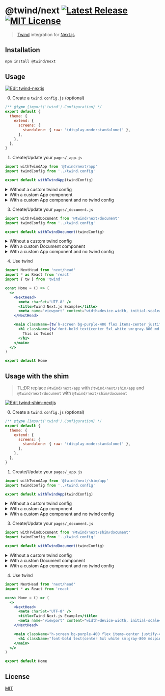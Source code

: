 # @twind/next [![Latest Release](https://flat.badgen.net/npm/v/twind?icon=npm&label&cache=10800&color=blue)](https://www.npmjs.com/package/@twind/next) [![MIT License](https://flat.badgen.net/github/license/tw-in-js/use-twind-with)](https://github.com/tw-in-js/use-twind-with/blob/main/LICENSE)

> [Twind](https://twind.dev) integration for [Next.js](https://nextjs.org)

## Installation

```sh
npm install @twind/next
```

## Usage

[![Edit twind-nextjs](https://codesandbox.io/static/img/play-codesandbox.svg)](https://codesandbox.io/s/priceless-hill-1lkv3?fontsize=14&hidenavigation=1&theme=dark)

0. Create a `twind.config.js` (optional)

```js
/** @type {import('twind').Configuration} */
export default {
  theme: {
    extend: {
      screens: {
        standalone: { raw: '(display-mode:standalone)' },
      },
    },
  },
}
```

1. Create/Update your `pages/_app.js`

```js
import withTwindApp from '@twind/next/app'
import twindConfig from '../twind.config'

export default withTwindApp(twindConfig)
```

  <details><summary>Without a custom twind config</summary>

```js
import withTwindApp from '@twind/next/app'

export default withTwindApp()
```

  </details>

  <details><summary>With a custom App component</summary>

```js
import withTwindApp from '@twind/next/app'
import twindConfig from '../twind.config'

function MyApp({ Component, pageProps }) {
  return <Component {...pageProps} />
}

export default withTwindApp(twindConfig, MyApp)
```

  </details>

  <details><summary>With a custom App component and no twind config</summary>

```js
import withTwindApp from '@twind/next/app'

function MyApp({ Component, pageProps }) {
  return <Component {...pageProps} />
}

export default withTwindApp(MyApp)
```

  </details>

3. Create/Update your `pages/_document.js`

```js
import withTwindDocument from '@twind/next/document'
import twindConfig from '../twind.config'

export default withTwindDocument(twindConfig)
```

  <details><summary>Without a custom twind config</summary>

```js
import withTwindDocument from '@twind/next/document'

export default withTwindDocument()
```

  </details>

  <details><summary>With a custom Document component</summary>

```js
import withTwindDocument from '@twind/next/document'
import twindConfig from '../twind.config'

class MyDocument extends Document {
  static async getInitialProps(ctx) {
    const initialProps = await Document.getInitialProps(ctx)
    return { ...initialProps }
  }
}

export default withTwindDocument(twindConfig, MyDocument)
```

  </details>

  <details><summary>With a custom App component and no twind config</summary>

```js
import withTwindDocument from '@twind/next/document'

class MyDocument extends Document {
  static async getInitialProps(ctx) {
    const initialProps = await Document.getInitialProps(ctx)
    return { ...initialProps }
  }
}

export default withTwindDocument(MyDocument)
```

  </details>

4. Use twind

```jsx
import NextHead from 'next/head'
import * as React from 'react'
import { tw } from 'twind'

const Home = () => (
  <>
    <NextHead>
      <meta charSet="UTF-8" />
      <title>Twind Next.js Example</title>
      <meta name="viewport" content="width=device-width, initial-scale=1" />
    </NextHead>

    <main className={tw`h-screen bg-purple-400 flex items-center justify-center`}>
      <h1 className={tw`font-bold text(center 5xl white sm:gray-800 md:pink-700)`}>
        This is Twind!
      </h1>
    </main>
  </>
)

export default Home
```

## Usage with the shim

> TL;DR replace `@twind/next/app` with `@twind/next/shim/app` and `@twind/next/document` with `@twind/next/shim/document`

[![Edit twind-shim-nextjs](https://codesandbox.io/static/img/play-codesandbox.svg)](https://codesandbox.io/s/twind-shim-nextjs-53y61?fontsize=14&hidenavigation=1&theme=dark)

0. Create a `twind.config.js` (optional)

```js
/** @type {import('twind').Configuration} */
export default {
  theme: {
    extend: {
      screens: {
        standalone: { raw: '(display-mode:standalone)' },
      },
    },
  },
}
```

1. Create/Update your `pages/_app.js`

```js
import withTwindApp from '@twind/next/shim/app'
import twindConfig from '../twind.config'

export default withTwindApp(twindConfig)
```

  <details><summary>Without a custom twind config</summary>

```js
import withTwindApp from '@twind/next/shim/app'

export default withTwindApp()
```

  </details>

  <details><summary>With a custom App component</summary>

```js
import withTwindApp from '@twind/next/shim/app'
import twindConfig from '../twind.config'

function MyApp({ Component, pageProps }) {
  return <Component {...pageProps} />
}

export default withTwindApp(twindConfig, MyApp)
```

  </details>

  <details><summary>With a custom App component and no twind config</summary>

```js
import withTwindApp from '@twind/next/shim/app'

function MyApp({ Component, pageProps }) {
  return <Component {...pageProps} />
}

export default withTwindApp(MyApp)
```

  </details>

3. Create/Update your `pages/_document.js`

```js
import withTwindDocument from '@twind/next/shim/document'
import twindConfig from '../twind.config'

export default withTwindDocument(twindConfig)
```

  <details><summary>Without a custom twind config</summary>

```js
import withTwindDocument from '@twind/next/shim/document'

export default withTwindDocument()
```

  </details>

  <details><summary>With a custom Document component</summary>

```js
import withTwindDocument from '@twind/next/shim/document'
import twindConfig from '../twind.config'

class MyDocument extends Document {
  static async getInitialProps(ctx) {
    const initialProps = await Document.getInitialProps(ctx)
    return { ...initialProps }
  }
}

export default withTwindDocument(twindConfig, MyDocument)
```

  </details>

  <details><summary>With a custom App component and no twind config</summary>

```js
import withTwindDocument from '@twind/next/shim/document'

class MyDocument extends Document {
  static async getInitialProps(ctx) {
    const initialProps = await Document.getInitialProps(ctx)
    return { ...initialProps }
  }
}

export default withTwindDocument(MyDocument)
```

  </details>

4. Use twind

```jsx
import NextHead from 'next/head'
import * as React from 'react'

const Home = () => (
  <>
    <NextHead>
      <meta charSet="UTF-8" />
      <title>Twind Next.js Example</title>
      <meta name="viewport" content="width=device-width, initial-scale=1" />
    </NextHead>

    <main className="h-screen bg-purple-400 flex items-center justify-center">
      <h1 className="font-bold text(center 5xl white sm:gray-800 md:pink-700)">This is Twind!</h1>
    </main>
  </>
)

export default Home
```

## License

[MIT](https://github.com/tw-in-js/use-with-twind/blob/main/LICENSE)
